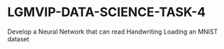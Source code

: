 # LGMVIP-DATA-SCIENCE-TASK-4
Develop a Neural Network that can read Handwriting
Loading an MNIST dataset
